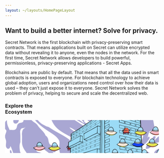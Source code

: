 ```yaml
---
layout: ~/layouts/HomePageLayout
---
```


<slim-column>

## Want to build a better internet? Solve for privacy.

Secret Network is the first blockchain with privacy-preserving smart contracts. That means applications built on Secret can utilize encrypted data without revealing it to anyone, even the nodes in the network. For the first time, Secret Network allows developers to build powerful, permissionless, privacy-preserving applications - Secret Apps.

Blockchains are public by default. That means that all the data used in smart contracts is exposed to everyone. For blockchain technology to achieve global adoption, users and organizations need control over how their data is used – they can’t just expose it to everyone. Secret Network solves the problem of privacy, helping to secure and scale the decentralized web.

</slim-column>

<triplet-columns>

<template v-slot:left>

<home-card to="/about/about-secret-network" vertical>

### **Learn about**<br>Secret Network

<separator small />

![Community](./img/learn-about-secret-network.png)

</home-card>

</template>

<template v-slot:middle>

<home-card to="/community" vertical>

### **Join**<br>Our Community

<separator small />

![Secret App](./img/join-our-community.png)

</home-card>

</template>

<template v-slot:right>

<home-card to="/developers" vertical>

### **Build your own**<br>Secret App

<separator small />

![Node Operator](./img/build-your-own-secret-app.png)

</home-card>

</template>

</triplet-columns>

<single-column class="ecosystem">

<home-card to="/ecosystem/overview" horizontal>

### **Explore the**<br>Ecosystem

<separator small />

![Node Operator](./img/explore-the-ecosystem.png)

</home-card>

</single-column>

<triplet-columns class="announcement">

<template v-slot:left>

#### Announcement

### Secret Network Gets a Secret API!

Chain of Secrets just launched the Secret API for Secret Network as part of our developer community on-boarding efforts. We hope to connect and collaborate with all kinds of secret app builders!

<g-link to="/contributors" class="read-more-button">

<span>Read more</span>

<g-image src="../src/assets/arrow-right-turquoise.svg"></g-image>

</g-link>

</template>

<template v-slot:middle>

</template>

<template v-slot:right>

</template>

</triplet-columns>

<twin-columns class="latest-posts">

<template v-slot:left>

### Latest Blog Posts

Read, watch and absorb the secrets that we publish in our official blog.

</template>

<template v-slot:right>

<blue-button tag="Unveil more secrets" to="/blog">

</blue-button>

</template>

</twin-columns>

<single-column>

<latest-posts class="latest-blog-cards"></latest-posts>

</single-column>

<twin-columns class="announcement">

<template v-slot:left>

#### Announcement

### Upgrade Complete:<br>Secret Contracts are<br>LIVE on Mainnet!

The secret is out! Privacy-preserving smart contracts are now LIVE on Secret Network. Learn about this launch, our exciting initial apps, our new strategic partnership with Hashed, and what comes next as "programmable privacy" comes to public blockchains.

<g-link to="https://scrt.network/blog/upgrade-complete-secret-contracts-live-mainnet" class="read-more-button">

<span>Read more</span>

<g-image src="../src/assets/arrow-right-turquoise.svg"></g-image>

</g-link>

</template>

<template v-slot:right>

![](../src/assets/announcement.png)

</template>

</twin-columns>

<twin-columns class="latest-media-articles">

<template v-slot:left>

## Latest Media

</template>

<template v-slot:right>

<blue-button tag="View all media" to="/media">

</blue-button>

</template>

</twin-columns>

<single-column>

<template>

<grid columns="3">

<media-card tag="podcast" title="Private Smart Contracts: Anthony Pompliano" src="image1.png" to="https://www.youtube.com/watch?v=Kx9hb3U7pfs" cta="Watch Now"></media-card>

<media-card tag="podcast" title="Secret Network on The Defiant Podcast" src="image2.png" to="https://anchor.fm/thedefiant/episodes/Privacy-Might-be-the-Only-Thing-Left-That-Makes-Web-3-0-a-Viable-Alternative-Tor-Bair-of-Secret-Foundation-el9n52" cta="Listen Now"></media-card>

<media-card tag="video" title="Defi Privacy Is Here: Ivan on Tech" src="image3.png" to="https://www.youtube.com/watch?v=rvkMPcMK_7Ah" cta="Watch Now"></media-card>

</grid>

</template>

</single-column>

<style lang="scss">
.ecosystem {
  @include respond-to("large and up") {
    padding-top: 0;
    padding-bottom: 89px;
  }
}
.simple-section {
  text-align: center;
}
.latest-blog-cards {
  padding-bottom: $gutter-xxxlarge;
}
.announcement {
  background-color: $primary-purple-color;
  padding: 0;
  .twins-column {
    padding-top: rem(78px);
    padding-bottom: rem(78px);
    &--start {
      h4 {
        font-size: 24px;
        color: white;
      }
      h3 {
        color: white;
      }
      p {
        color: white;
        a {
          text-decoration: none;
          color: $secondary-turquoise-color;
        }
        img {
          vertical-align: middle;
          margin-left: 10px;
        }
      }
      .read-more-button {
        display: inline-block;
        padding: 10px $gutter;
        border-radius: 10px;
        margin: 0 0 $gutter 0;
        border: 1px solid $secondary-turquoise-color;
        p {
          display: inline-block;
          margin: 0;
          span {
            display: inline-block;
            vertical-align: middle;
            font-weight: bold;
            font-size: 20px;
            text-decoration: none;
            color: $secondary-turquoise-color;
          }
        }
        .g-image {
            display: inline-block;
            vertical-align: middle;
            margin-left: rem(13px);
        }
      }
    }
    @include respond-to("medium and down") {
      padding-top: $gutter;
      padding-bottom: $gutter;
    }
  }
}
.triplets-columns {
  &.announcement {
    background-color: unset;
    @media (min-width: 320px) and (max-width: 1199px) {
      background-color: $primary-purple-color;
      grid-template-columns: 100%;
      margin-top: $gutter-xxxlarge;
    }
    .triplets-columns {
      &__section {
        padding-top: rem(78px);
        padding-bottom: rem(78px);
        &:first-child {
          background-color: $primary-purple-color;
          grid-column: 1 / span 2;
          @media (min-width: 320px) and (max-width: 1199px) {
            grid-column: 1 / span 1;
            padding: $gutter;
            width: 1008px;
            margin: 0 auto;
          }
        }
        &:not(:first-child) {
          display: none;
        }
      }
      &__column {
        width: rem(800px);
        text-align: left;
        padding-right: rem(120px);
        h4 {
        font-size: 24px;
        color: white;
        }
        h3 {
          color: white;
        }
        p {
          color: white;
        }
        .read-more-button {
          display: inline-block;
          padding: 10px $gutter;
          border-radius: 10px;
          margin: 0 0 $gutter 0;
          border: 1px solid $secondary-turquoise-color;
          p {
            display: inline-block;
            margin: 0;
            span {
              display: inline-block;
              vertical-align: middle;
              font-weight: bold;
              font-size: 20px;
              text-decoration: none;
              color: $secondary-turquoise-color;
            }
          }
          .g-image {
              display: inline-block;
              vertical-align: middle;
              margin-left: rem(13px);
          }
        }
        @media (min-width: 320px) and (max-width: 1199px) {
          width: 100%;
          padding: $gutter 0;
        }
      }
    }
  }
}
.latest-posts, .latest-media-articles {
  align-items: end;
  padding-top: $gutter-xxxlarge;
  padding-bottom: 0;
  .twins-column {
    &--end {
      text-align: right;
      @include respond-to("medium and down") {
        text-align: left;
      }
    }
  }
}
</style>

